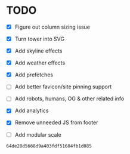 # TODO

- [x] Figure out column sizing issue
- [x] Turn tower into SVG
- [x] Add skyline effects
- [x] Add weather effects
- [x] Add prefetches
- [ ] Add better favicon/site pinning support
- [ ] Add robots, humans, OG & other related info
- [x] Add analytics
- [x] Remove unneeded JS from footer
- [ ] Add modular scale


`64de28d5668d9a403fdf51604fb1d085`